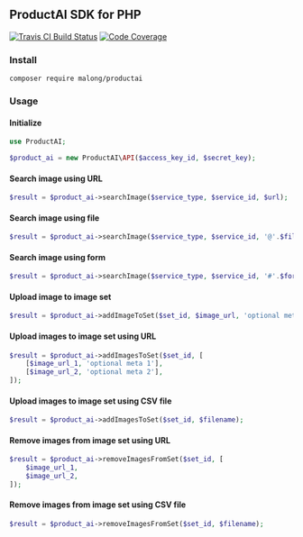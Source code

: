 ## ProductAI SDK for PHP

[![Travis CI Build Status](https://travis-ci.org/MalongTech/productai-php-sdk.svg?branch=master)](https://travis-ci.org/MalongTech/productai-php-sdk)
[![Code Coverage](https://codecov.io/gh/MalongTech/productai-php-sdk/branch/master/graph/badge.svg)](https://codecov.io/gh/MalongTech/productai-php-sdk)

### Install

```shell
composer require malong/productai
```

### Usage

#### Initialize

```php
use ProductAI;

$product_ai = new ProductAI\API($access_key_id, $secret_key);
```

#### Search image using URL

```php
$result = $product_ai->searchImage($service_type, $service_id, $url);
```

#### Search image using file

```php
$result = $product_ai->searchImage($service_type, $service_id, '@'.$filename);
```

#### Search image using form

```php
$result = $product_ai->searchImage($service_type, $service_id, '#'.$form_name);
```

#### Upload image to image set

```php
$result = $product_ai->addImageToSet($set_id, $image_url, 'optional meta');
```

#### Upload images to image set using URL

```php
$result = $product_ai->addImagesToSet($set_id, [
    [$image_url_1, 'optional meta 1'],
    [$image_url_2, 'optional meta 2'],
]);
```

#### Upload images to image set using CSV file

```php
$result = $product_ai->addImagesToSet($set_id, $filename);
```

#### Remove images from image set using URL

```php
$result = $product_ai->removeImagesFromSet($set_id, [
    $image_url_1,
    $image_url_2,
]);
```

#### Remove images from image set using CSV file

```php
$result = $product_ai->removeImagesFromSet($set_id, $filename);
```
